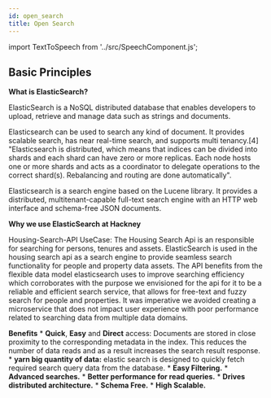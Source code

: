 ```yaml
---
id: open_search
title: Open Search
---
```


import TextToSpeech from '../src/SpeechComponent.js';

<TextToSpeech>

## Basic Principles

**What is ElasticSearch?**

ElasticSearch is a NoSQL distributed database that enables developers to upload, retrieve and manage data such as strings and documents.

Elasticsearch can be used to search any kind of document. It provides scalable search, has near real-time search, and supports multi tenancy.[4] "Elasticsearch is distributed, which means that indices can be divided into shards and each shard can have zero or more replicas. Each node hosts one or more shards and acts as a coordinator to delegate operations to the correct shard(s). Rebalancing and routing are done automatically".

Elasticsearch is a search engine based on the Lucene library. It provides a distributed, multitenant-capable full-text search engine with an HTTP web interface and schema-free JSON documents.

**Why we use ElasticSearch at Hackney**

Housing-Search-API UseCase: 
The Housing Search Api is an responsible for searching for persons, tenures and assets. ElasticSearch is used in the housing search api as a search engine to provide seamless search functionality for people and property data assets. The API benefits from the flexible data model elasticsearch uses to improve searching efficiency which corroborates with the purpose we envisioned for the api for it to be a reliable and efficient search service, that allows for free-text and fuzzy search for people and properties. It was imperative we avoided creating a microservice that does not impact user experience with poor performance related to searching data from multiple data domains.

**Benefits**
    * **Quick**, **Easy** and **Direct** access: Documents are stored in close proximity to the corresponding metadata in the index. This reduces the number of data reads and as a result increases the search result response.
    * **yarn  big quantity of data:** elastic search is designed to quickly fetch required search query data from the database.
    * **Easy Filtering.**
    * **Advanced searches.**
    * **Better performance for read queries.**
    * **Drives distributed architecture.**
    * **Schema Free.**
    * **High Scalable.**
</TextToSpeech>